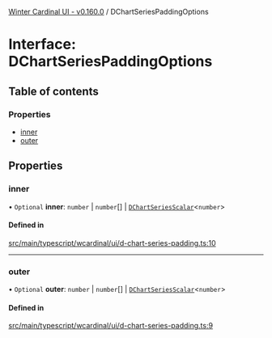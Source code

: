 [Winter Cardinal UI - v0.160.0](../index.md) / DChartSeriesPaddingOptions

# Interface: DChartSeriesPaddingOptions

## Table of contents

### Properties

- [inner](DChartSeriesPaddingOptions.md#inner)
- [outer](DChartSeriesPaddingOptions.md#outer)

## Properties

### inner

• `Optional` **inner**: `number` \| `number`[] \| [`DChartSeriesScalar`](../index.md#dchartseriesscalar)<`number`\>

#### Defined in

[src/main/typescript/wcardinal/ui/d-chart-series-padding.ts:10](https://github.com/winter-cardinal/winter-cardinal-ui/blob/v0.160.0/src/main/typescript/wcardinal/ui/d-chart-series-padding.ts#L10)

___

### outer

• `Optional` **outer**: `number` \| `number`[] \| [`DChartSeriesScalar`](../index.md#dchartseriesscalar)<`number`\>

#### Defined in

[src/main/typescript/wcardinal/ui/d-chart-series-padding.ts:9](https://github.com/winter-cardinal/winter-cardinal-ui/blob/v0.160.0/src/main/typescript/wcardinal/ui/d-chart-series-padding.ts#L9)
